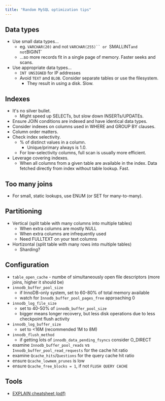 ```yaml
---
title: "Random MySQL optimization tips"
---
```


Data types
----------

* Use small data types...
  * eg. `VARCHAR(20)` and not `VARCHAR(255)`` or `SMALLINT` and not `BIGINT`
  * ...so more records fit in a single page of memory. Faster seeks and scans.
* Use appropriate data types...
  * `INT UNSIGNED` for IP addresses
  * Avoid `TEXT` and `BLOB`. Consider separate tables or use the filesystem.
    * They result in using a disk. Slow.

Indexes
-------

* It's no silver bullet.
  * Might speed up SELECTs, but slow down INSERTs/UPDATEs.
* Ensure JOIN conditions are indexed and have identical data types.
* Consider indexes on columns used in WHERE and GROUP BY clauses.
* Column order matters.
* Check index selectivity.
  * % of distinct values in a column.
    * Unique/primary always is 1.0.
  * For low-selectivity columns, full scan is usually more efficient.
* Leverage covering indexes.
  * When all columns from a given table are available in the index.
   Data fetched directly from index without table lookup. Fast.

Too many joins
--------------

* For small, static lookups, use ENUM (or SET for many-to-many).

Partitioning
------------

* Vertical (split table with many columns into multiple tables)
  * When extra columns are mostly NULL
  * When extra columns are infrequently used
  * Need FULLTEXT on your text columns
* Hortizontal (split table with many rows into multiple tables)
  * Sharding?

Configuration
-------------

* `table_open_cache` - numbe of simultaneously open file descriptors
  (more joins, higher it should be)
* `innodb_buffer_pool_size`
  * if InnoDB-only system, set to 60-80% of total memory available
  * watch for `Innodb_buffer_pool_pages_free` approaching 0
* `innodb_log_file_size`
  * set to 40-50% of `innodb_buffer_pool_size`
  * bigger means longer recovery, but less disk operations due to less
   checkpoint flush activity
* `innodb_log_buffer_size`
  * set to <16M (recommended 1M to 8M)
* `innodb_flush_method`
  * if getting lots of `innodb_data_pending_fsyncs` consider O_DIRECT
* examine `Innodb_buffer_pool_reads` vs `Innodb_buffer_pool_read_requests`
  for the cache hit ratio
* examine `Qcache_hits`/`Questions` for the query cache hit ratio
* ensure `Qcache_lowmem_prunes` is low
* ensure `Qcache_free_blocks = 1`, if not `FLUSH QUERY CACHE`

Tools
-----

* [EXPLAIN cheatsheet (pdf)](https://www.pythian.com/blog/wp-content/uploads/explain-diagram1.pdf)
